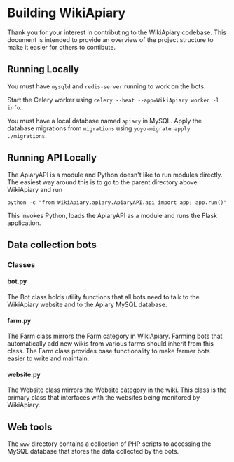 # Building WikiApiary

Thank you for your interest in contributing to the WikiApiary codebase. This document is intended to provide an overview of the project structure to make it easier for others to contibute.

## Running Locally

You must have `mysqld` and `redis-server` running to work on the bots.

Start the Celery worker using `celery --beat --app=WikiApiary worker -l info`.

You must have a local database named `apiary` in MySQL. Apply the database migrations from `migrations` using `yoyo-migrate apply ./migrations`.

## Running API Locally

The ApiaryAPI is a module and Python doesn't like to run modules directly. The easiest way around this is to go to the parent directory above WikiApiary and run

`python -c "from WikiApiary.apiary.ApiaryAPI.api import app; app.run()"`

This invokes Python, loads the ApiaryAPI as a module and runs the Flask application.

## Data collection bots

### Classes

#### bot.py

The Bot class holds utility functions that all bots need to talk to the WikiApiary website and to the Apiary MySQL database.

#### farm.py

The Farm class mirrors the Farm category in WikiApiary. Farming bots that automatically add new wikis from various farms should inherit from this class. The Farm class provides base functionality to make farmer bots easier to write and maintain.

#### website.py

The Website class mirrors the Website category in the wiki. This class is the primary class that interfaces with the websites being monitored by WikiApiary.

## Web tools

The `www` directory contains a collection of PHP scripts to accessing the MySQL database that stores the data collected by the bots.